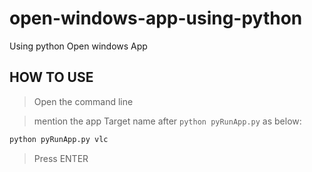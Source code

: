 # open-windows-app-using-python
Using python Open windows App

## HOW TO USE
> Open the command line

> mention the app Target name after `python pyRunApp.py` as below:
```cmd
python pyRunApp.py vlc
```
> Press ENTER
